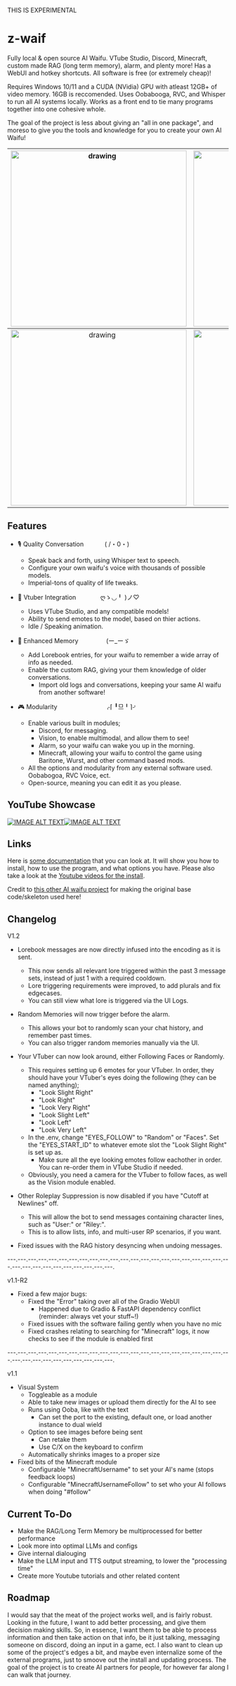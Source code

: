 THIS IS EXPERIMENTAL 

# z-waif
Fully local &amp; open source AI Waifu. VTube Studio, Discord, Minecraft, custom made RAG (long term memory), alarm, and plenty more! Has a WebUI and hotkey shortcuts. All software is free (or extremely cheap)!

Requires Windows 10/11 and a CUDA (NVidia) GPU with atleast 12GB+ of video memory. 16GB is reccomended.
Uses Oobabooga, RVC, and Whisper to run all AI systems locally. Works as a front end to tie many programs together into one cohesive whole.

The goal of the project is less about giving an "all in one package", and moreso to give you the tools and knowledge for you to create your own AI Waifu!


|<img src="https://i.imgur.com/3a5eGQK.png" alt="drawing" width="400"/> | <img src="https://i.imgur.com/BCE1snE.png" alt="drawing" width="400"/> |
|:---:|:---:|
|<img src="https://i.imgur.com/paMSUiy.jpeg" alt="drawing" width="400"/> | <img src="https://i.imgur.com/vXx1vXm.jpeg" alt="drawing" width="400"/> |

## Features

- 🎙️ Quality Conversation &nbsp; &emsp; &emsp; ( /・0・)

	- Speak back and forth, using Whisper text to speech.
 	- Configure your own waifu's voice with thousands of possible models.
  	- Imperial-tons of quality of life tweaks.

- 🍄 Vtuber Integration &nbsp; &nbsp; &emsp; &emsp; ღゝ◡╹ )ノ♡

	- Uses VTube Studio, and any compatible models!
 	- Ability to send emotes to the model, based on thier actions.
	- Idle / Speaking animation.
- 💾 Enhanced Memory &nbsp; &nbsp; &nbsp; &emsp; &emsp; (ー_ーゞ
	- Add Lorebook entries, for your waifu to remember a wide array of info as needed.
 	- Enable the custom RAG, giving your them knowledge of older conversations.
    	- Import old logs and conversations, keeping your same AI waifu from another software!
- 🎮 Modularity &emsp; &emsp; &emsp; &emsp; &emsp; &nbsp; &nbsp; ⌌⌈ ╹므╹⌉⌏
	- Enable various built in modules;
 		- Discord, for messaging.
		- Vision, to enable multimodal, and allow them to see!
   	 	- Alarm, so your waifu can wake you up in the morning.
     	 - Minecraft, allowing your waifu to control the game using Baritone, Wurst, and other command based mods.
	- All the options and modularity from any external software used. Oobabogoa, RVC Voice, ect.
	- Open-source, meaning you can edit it as you please.

## YouTube Showcase

[![IMAGE ALT TEXT](http://img.youtube.com/vi/XBZL500hloU/0.jpg)](https://www.youtube.com/watch?v=XBZL500hloU&list=PLH4bHuriW70RCl-2qHbSda8LHpuN8vvZZ&index=1 "Z-Waif Showcase")[![IMAGE ALT TEXT](http://img.youtube.com/vi/IGMregWfhGI/0.jpg)](https://www.youtube.com/watch?v=IGMregWfhGI&list=PLH4bHuriW70RCl-2qHbSda8LHpuN8vvZZ&index=2 "Z-Waif Install")

## Links
Here is [some documentation](https://docs.google.com/document/d/1qzY09kcwfbZTaoJoQZDAWv282z88jeUCadivLnKDXCo/edit?usp=sharing) that you can look at. It will show you how to install, how to use the program, and what options you have. Please also take a look at the [Youtube videos for the install](https://www.youtube.com/playlist?list=PLH4bHuriW70RCl-2qHbSda8LHpuN8vvZZ).

Credit to [this other AI waifu project](https://github.com/TumblerWarren/Virtual_Avatar_ChatBot) for making the original base code/skeleton used here!


## Changelog

V1.2

- Lorebook messages are now directly infused into the encoding as it is sent.
	- This now sends all relevant lore triggered within the past 3 message sets, instead of just 1 with a required cooldown.
	- Lore triggering requirements were improved, to add plurals and fix edgecases.
	- You can still view what lore is triggered via the UI Logs.
- Random Memories will now trigger before the alarm.
	- This allows your bot to randomly scan your chat history, and remember past times.
	- You can also trigger random memories manually via the UI.

- Your VTuber can now look around, either Following Faces or Randomly.
	- This requires setting up 6 emotes for your VTuber. In order, they should have your VTuber's eyes doing the following (they can be named anything); 
		- "Look Slight Right"
		- "Look Right"
		- "Look Very Right"
		- "Look Slight Left"
		- "Look Left"
		- "Look Very Left"
	- In the .env, change "EYES_FOLLOW" to "Random" or "Faces". Set the "EYES_START_ID" to whatever emote slot the "Look Slight Right" is set up as.
		- Make sure all the eye looking emotes follow eachother in order. You can re-order them in VTube Studio if needed.
	- Obviously, you need a camera for the VTuber to follow faces, as well as the Vision module enabled.

- Other Roleplay Suppression is now disabled if you have "Cutoff at Newlines" off.
	- This will allow the bot to send messages containing character lines, such as "User:" or "Riley:".
	- This is to allow lists, info, and multi-user RP scenarios, if you want.
- Fixed issues with the RAG history desyncing when undoing messages.

---.---.---.---.---.---.---.---.---.---.---.---.---.---.---.---.---.---.---.---.---.---.---.---.---.---.---.---.---.---.---.---.

v1.1-R2

- Fixed a few major bugs:
	- Fixed the "Error" taking over all of the Gradio WebUI
		- Happened due to Gradio & FastAPI dependency conflict (reminder: always vet your stuff~!)
	- Fixed issues with the software failing gently when you have no mic
	- Fixed crashes relating to searching for "Minecraft" logs, it now checks to see if the module is enabled first

---.---.---.---.---.---.---.---.---.---.---.---.---.---.---.---.---.---.---.---.---.---.---.---.---.---.---.---.---.---.---.---.

v1.1

- Visual System
	- Toggleable as a module
	- Able to take new images or upload them directly for the AI to see
	- Runs using Ooba, like with the text
		- Can set the port to the existing, default one, or load another instance to dual wield
	- Option to see images before being sent
		- Can retake them
		- Use C/X on the keyboard to confirm
	- Automatically shrinks images to a proper size
- Fixed bits of the Minecraft module
	- Configurable "MinecraftUsername" to set your AI's name (stops feedback loops)
	- Configurable "MinecraftUsernameFollow" to set who your AI follows when doing "#follow"


## Current To-Do

- Make the RAG/Long Term Memory be multiprocessed for better performance
- Look more into optimal LLMs and configs
- Give internal dialouging
- Make the LLM input and TTS output streaming, to lower the "processing time"
- Create more Youtube tutorials and other related content

## Roadmap

I would say that the meat of the project works well, and is fairly robust. Looking in the future, I want to add better processing, and give them decision making skills. So, in essence, I want them to be able to process information and then take action on that info, be it just talking, messaging someone on discord, doing an input in a game, ect. I also want to clean up some of the project's edges a bit, and maybe even internalize some of the external programs, just to smoove out the install and updating process. The goal of the project is to create AI partners for people, for however far along I can walk that journey.
